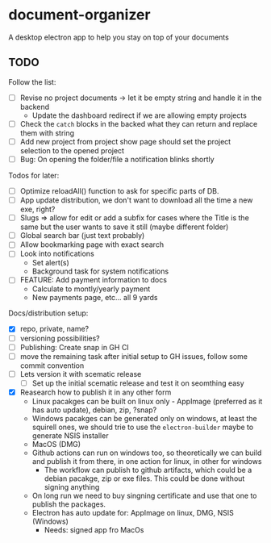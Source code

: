 # document-organizer
A desktop electron app to help you stay on top of your documents

## TODO
Follow the list:
* [ ] Revise no project documents -> let it be empty string and handle it in the backend
  * Update the dashboard redirect if we are allowing empty projects
* [ ] Check the `catch` blocks in the backed what they can return and replace them with string
* [ ] Add new project from project show page should set the project selection to the opened project
* [ ] Bug: On opening the folder/file a notification blinks shortly

Todos for later:
* [ ] Optimize reloadAll() function to ask for specific parts of DB.
* [ ] App update distribution, we don't want to download all the time a new exe, right?
* [ ] Slugs => allow for edit or add a subfix for cases where the Title is the same but the user wants to save it still (maybe different folder)
* [ ] Global search bar (just text probably)
* [ ] Allow bookmarking page with exact search
* [ ] Look into notifications
  * Set alert(s)
  * Background task for system notifications
* [ ] FEATURE: Add payment information to docs
  * Calculate to montly/yearly payment
  * New payments page, etc... all 9 yards

Docs/distribution setup:
* [x] repo, private, name?
* [ ] versioning possibilities?
* [ ] Publishing: Create snap in GH CI
* [ ] move the remaining task after initial setup to GH issues, follow some commit convention
* [ ] Lets version it with scematic release
  * [ ] Set up the initial scematic release and test it on seomthing easy
* [x] Reasearch how to publish it in any other form
  * Linux pacakges can be built on linux only - AppImage (preferred as it has auto update), debian, zip, ?snap?
  * Windows pacakges can be generated only on windows, at least the squirell ones, we should trie to use the `electron-builder` maybe to generate NSIS installer
  * MacOS (DMG)
  * Github actions can run on windows too, so theoretically we can build and publish it from there, in one action for linux, in other for windows
    * The workflow can publish to github artifacts, which could be a debian pacakge, zip or exe files. This could be done without signing anything
  * On long run we need to buy singning certificate and use that one to publish the packages.
  * Electron has auto update for: AppImage on linux, DMG, NSIS (Windows)
    * Needs: signed app fro MacOs